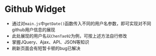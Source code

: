 # Github Widget

- 通过对`main.js`中`getDate()`函数传入不同的用户名参数，即可实现对不同github用户信息的展现
- 此处展现的用户名以`ChenTao92`为例，可按上述方法自行修改
- 掌握JQuery、Ajax、API、JSON等知识
- 刷新页面会有短暂卡顿的bug已解决

